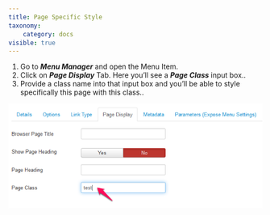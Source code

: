 ```yaml
---
title: Page Specific Style
taxonomy:
    category: docs
visible: true
---
```


1. Go to *__Menu Manager__* and open the Menu Item.
1. Click on *__Page Display__* Tab. Here you’ll see a *__Page Class__* input box..
1. Provide a class name into that input box and you’ll be able to style specifically this page with this class..

![Page specific style settings](page-style1.png)